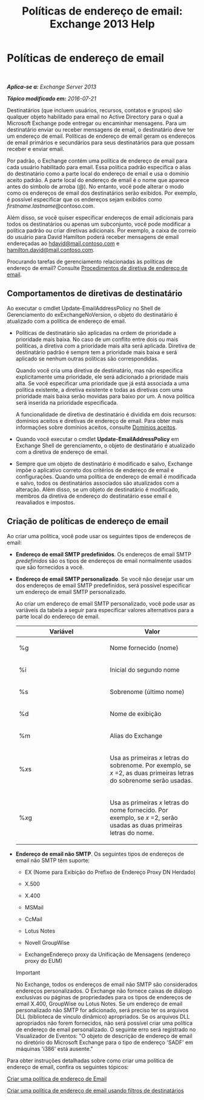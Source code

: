 ﻿---
title: 'Políticas de endereço de email: Exchange 2013 Help'
TOCTitle: Políticas de endereço de email
ms:assetid: b63b63bb-6faf-4337-8441-50bc64b49bb8
ms:mtpsurl: https://technet.microsoft.com/pt-br/library/Bb232171(v=EXCHG.150)
ms:contentKeyID: 50486463
ms.date: 05/22/2018
mtps_version: v=EXCHG.150
ms.translationtype: MT
---

# Políticas de endereço de email

 

_**Aplica-se a:** Exchange Server 2013_

_**Tópico modificado em:** 2016-07-21_

Destinatários (que incluem usuários, recursos, contatos e grupos) são qualquer objeto habilitado para email no Active Directory para o qual a Microsoft Exchange pode entregar ou encaminhar mensagens. Para um destinatário enviar ou receber mensagens de email, o destinatário deve ter um endereço de email. Políticas de endereço de email geram os endereços de email primários e secundários para seus destinatários para que possam receber e enviar email.

Por padrão, o Exchange contém uma política de endereço de email para cada usuário habilitado para email. Essa política padrão especifica o alias do destinatário como a parte local do endereço de email e usa o domínio aceito padrão. A parte local do endereço de email é o nome que aparece antes do símbolo de arroba (@). No entanto, você pode alterar o modo como os endereços de email dos destinatários serão exibidos. Por exemplo, é possível especificar que os endereços sejam exibidos como *firstname*.*lastname*@contoso.com.

Além disso, se você quiser especificar endereços de email adicionais para todos os destinatários ou apenas um subconjunto, você pode modificar a política padrão ou criar diretivas adicionais. Por exemplo, a caixa de correio do usuário para David Hamilton poderá receber mensagens de email endereçadas ao hdavid@mail.contoso.com e hamilton.david@mail.contoso.com.

Procurando tarefas de gerenciamento relacionadas às políticas de endereço de email? Consulte [Procedimentos de diretiva de endereço de email](email-address-policy-procedures-exchange-2013-help.md).

## Comportamentos de diretivas de destinatário

Ao executar o cmdlet Update-EmailAddressPolicy no Shell de Gerenciamento do exExchangeNoVersion, o objeto do destinatário é atualizado com a política de endereço de email.

  - Políticas de destinatário são aplicadas na ordem de prioridade a prioridade mais baixa. No caso de um conflito entre dois ou mais políticas, a diretiva com a prioridade mais alta será aplicada. Diretiva de destinatário padrão é sempre tem a prioridade mais baixa e será aplicado se nenhum outras políticas são correspondidas.
    
    Quando você cria uma diretiva de destinatário, mas não especifica explicitamente uma prioridade, ele será adicionado a prioridade mais alta. Se você especificar uma prioridade que já está associada a uma política existente, a diretiva existente e todas as diretivas com uma prioridade mais baixa serão movidas para baixo por um. A nova política será inserida na prioridade especificada.
    
    A funcionalidade de diretiva de destinatário é dividida em dois recursos: domínios aceitos e diretivas de endereço de email. Para obter mais informações sobre domínios aceitos, consulte [Domínios aceitos](accepted-domains-exchange-2013-help.md).

  - Quando você executar o cmdlet **Update-EmailAddressPolicy** em Exchange Shell de gerenciamento, o objeto de destinatário é atualizado com a diretiva de endereço de email.

  - Sempre que um objeto de destinatário é modificado e salvo, Exchange impõe o aplicativo correto dos critérios de endereço de email e configurações. Quando uma política de endereço de email é modificada e salvo, todos os destinatários associados são atualizados com a alteração. Além disso, se um objeto de destinatário é modificado, membros da diretiva de endereço do destinatário esse email é reavaliados e impostos.

## Criação de políticas de endereço de email

Ao criar uma política, você pode usar os seguintes tipos de endereços de email:

  - **Endereço de email SMTP predefinidos**. Os endereços de email SMTP *predefinidos* são os tipos de endereços de email normalmente usados que são fornecidos a você.

  - **Endereço de email SMTP personalizado**. Se você não desejar usar um dos endereços de email SMTP predefinidos, será possível especificar um endereço de email SMTP personalizado.
    
    Ao criar um endereço de email SMTP personalizado, você pode usar as variáveis da tabela a seguir para especificar valores alternativos para a parte local do endereço de email.
    
    
    <table>
    <colgroup>
    <col style="width: 50%" />
    <col style="width: 50%" />
    </colgroup>
    <thead>
    <tr class="header">
    <th>Variável</th>
    <th>Valor</th>
    </tr>
    </thead>
    <tbody>
    <tr class="odd">
    <td><p>%g</p></td>
    <td><p>Nome fornecido (nome)</p></td>
    </tr>
    <tr class="even">
    <td><p>%i</p></td>
    <td><p>Inicial do segundo nome</p></td>
    </tr>
    <tr class="odd">
    <td><p>%s</p></td>
    <td><p>Sobrenome (último nome)</p></td>
    </tr>
    <tr class="even">
    <td><p>%d</p></td>
    <td><p>Nome de exibição</p></td>
    </tr>
    <tr class="odd">
    <td><p>%m</p></td>
    <td><p>Alias do Exchange</p></td>
    </tr>
    <tr class="even">
    <td><p>%<em>x</em>s</p></td>
    <td><p>Usa as primeiras <em>x</em> letras do sobrenome. Por exemplo, se <em>x</em> =2, as duas primeiras letras do sobrenome serão usadas.</p></td>
    </tr>
    <tr class="odd">
    <td><p>%<em>x</em>g</p></td>
    <td><p>Usa as primeiras <em>x</em> letras do nome fornecido. Por exemplo, se <em>x</em> =2, serão usadas as duas primeiras letras do nome.</p></td>
    </tr>
    </tbody>
    </table>


  - **Endereço de email não SMTP**. Os seguintes tipos de endereços de email não SMTP têm suporte:
    
      - EX (Nome para Exibição do Prefixo de Endereço Proxy DN Herdado)
    
      - X.500
    
      - X.400
    
      - MSMail
    
      - CcMail
    
      - Lotus Notes
    
      - Novell GroupWise
    
      - ExchangeEndereço proxy da Unificação de Mensagens (endereço proxy do EUM)
    

    > [!IMPORTANT]
    > No Exchange, todos os endereços de email não SMTP são considerados endereços personalizados. O Exchange não fornece caixas de diálogo exclusivas ou páginas de propriedades para os tipos de endereços de email X.400, GroupWise ou Lotus Notes. Se um endereço de email personalizado não SMTP for adicionado, será preciso ter os arquivos DLL (biblioteca de vínculo dinâmico) apropriados. Se os arquivos DLL apropriados não forem fornecidos, não será possível criar uma política de endereço de email personalizado. O seguinte erro será registrado no Visualizador de Eventos: "O objeto de descrição de endereço de email no diretório do Microsoft Exchange para o tipo de endereço 'SADF' em máquinas 'i386' está ausente."



Para obter instruções detalhadas sobre como criar uma política de endereço de email, confira os seguintes tópicos:

[Criar uma política de endereço de Email](create-an-email-address-policy-exchange-2013-help.md)

[Criar uma política de endereço de email usando filtros de destinatários](create-an-email-address-policy-by-using-recipient-filters-exchange-2013-help.md)

